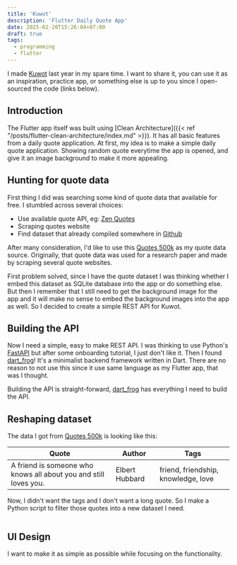 ```yaml
---
title: 'Kuwot'
description: 'Flutter Daily Quote App'
date: 2025-02-20T15:26:04+07:00
draft: true
tags:
  - programming
  - flutter
---
```


I made [Kuwot](https://play.google.com/store/apps/details?id=com.dhemasnurjaya.kuwot) last year in my spare time. I want to share it, you can use it as an inspiration, practice app, or something else is up to you since I open-sourced the code (links below).

## Introduction
The Flutter app itself was built using [Clean Architecture]({{< ref "/posts/flutter-clean-architecture/index.md" >}}). It has all basic features from a daily quote application. At first, my idea is to make a simple daily quote application. Showing random quote everytime the app is opened, and give it an image background to make it more appealing.

## Hunting for quote data
First thing I did was searching some kind of quote data that available for free. I stumbled across several choices:

- Use available quote API, eg: [Zen Quotes](https://zenquotes.io)
- Scraping quotes website
- Find dataset that already compiled somewhere in [Github](https://github.com)

After many consideration, I'd like to use this [Quotes 500k](https://github.com/ShivaliGoel/Quotes-500K) as my quote data source. Originally, that quote data was used for a research paper and made by scraping several quote websites.

First problem solved, since I have the quote dataset I was thinking whether I embed this dataset as SQLite database into the app or do something else. But then I remember that I still need to get the background image for the app and it will make no sense to embed the background images into the app as well. So I decided to create a simple REST API for Kuwot.

## Building the API
Now I need a simple, easy to make REST API. I was thinking to use Python's [FastAPI](https://fastapi.tiangolo.com/) but after some onboarding tutorial, I just don't like it. Then I found [dart_frog](https://dartfrog.vgv.dev/)! It's a minimalist backend framework written in Dart. There are no reason to not use this since it use same language as my Flutter app, that was I thought.

Building the API is straight-forward, [dart_frog](https://dartfrog.vgv.dev/) has everything I need to build the API.

## Reshaping dataset
The data I got from [Quotes 500k](https://github.com/ShivaliGoel/Quotes-500K) is looking like this:

| Quote | Author | Tags |
| ----- | ------ | ---- |
| A friend is someone who knows all about you and still loves you. | Elbert Hubbard | friend, friendship, knowledge, love |

Now, I didn't want the tags and I don't want a long quote. So I make a Python script to filter those quotes into a new dataset I need.

```python

```

## UI Design
I want to make it as simple as possible while focusing on the functionality. 